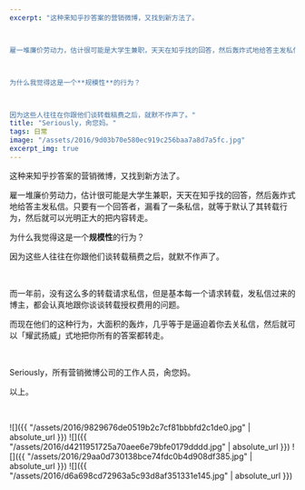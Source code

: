 ```yaml
---
excerpt: "这种来知乎抄答案的营销微博，又找到新方法了。



雇一堆廉价劳动力，估计很可能是大学生兼职，天天在知乎找的回答，然后轰炸式地给答主发私信。只要有一个回答者，漏看了一条私信，就等于默认了其转载行为，然后就可以光明正大的把内容转走。



为什么我觉得这是一个**规模性**的行为？



因为这些人往往在你跟他们谈转载稿费之后，就默不作声了。"
title: "Seriously，肏您妈。"
tags: 日常
image: "/assets/2016/9d03b70e580ec919c256baa7a8d7a5fc.jpg"
excerpt_img: true
---
```


这种来知乎抄答案的营销微博，又找到新方法了。

雇一堆廉价劳动力，估计很可能是大学生兼职，天天在知乎找的回答，然后轰炸式地给答主发私信。只要有一个回答者，漏看了一条私信，就等于默认了其转载行为，然后就可以光明正大的把内容转走。

为什么我觉得这是一个**规模性**的行为？

因为这些人往往在你跟他们谈转载稿费之后，就默不作声了。

<br>

而一年前，没有这么多的转载请求私信，但是基本每一个请求转载，发私信过来的博主，都会认真地跟你谈谈转载授权费用的问题。

而现在他们的这种行为，大面积的轰炸，几乎等于是逼迫着你去关私信，然后就可以「耀武扬威」式地把你所有的答案都转走。

<br>

Seriously，所有营销微博公司的工作人员，肏您妈。

以上。

<br>

![]({{ "/assets/2016/9829676de0519b2c7cf81bbbfd2c1de0.jpg" | absolute_url }})
![]({{ "/assets/2016/d4211951725a70aee6e79bfe0179dddd.jpg" | absolute_url }})
![]({{ "/assets/2016/29aa0d730138bce74fdc0b4d908df385.jpg" | absolute_url }})
![]({{ "/assets/2016/d6a698cd72963a5c93d8af351331e145.jpg" | absolute_url }})
